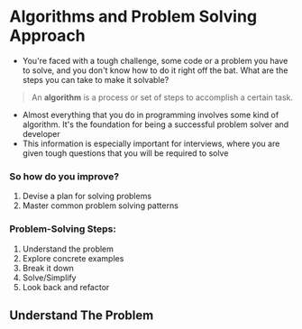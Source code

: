 # Algorithms and Problem Solving Approach

- You're faced with a tough challenge, some code or a problem you have to solve, and you don't know how to do it right off the bat. What are the steps you can take to make it solvable?

> An **algorithm** is a process or set of steps to accomplish a certain task.

- Almost everything that you do in programming involves some kind of algorithm. It's the foundation for being a successful problem solver and developer
- This information is especially important for interviews, where you are given tough questions that you will be required to solve

### So how do you improve?

1. Devise a plan for solving problems
2. Master common problem solving patterns

### Problem-Solving Steps:

1. Understand the problem
2. Explore concrete examples
3. Break it down
4. Solve/Simplify
5. Look back and refactor

## Understand The Problem
